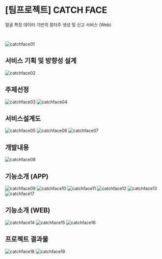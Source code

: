 # [팀프로젝트] CATCH FACE
얼굴 특징 데이터 기반의 몽타주 생성 및 신고 서비스 (Web)

<br>

![catchface01](./img/catchface_01.jpg)
<br>
## 서비스 기획 및 방향성 설계
![catchface02](./img/catchface_02.jpg)
<br>
## 주제선정
![catchface03](./img/catchface_03_주제선정01.jpg)
![catchface04](./img/catchface_04_주제선정02.jpg)
<br>
## 서비스설계도
![catchface05](./img/catchface_05.jpg)
![catchface06](./img/catchface_06_app.jpg)
![catchface07](./img/catchface_07_web.jpg)
<br>
## 개발내용
![catchface08](./img/catchface_08_개발내용.jpg)
<br>
## 기능소개 (APP)
![catchface09](./img/catchface_09.jpg)
![catchface10](./img/catchface_10.jpg)
![catchface11](./img/catchface_11.jpg)
![catchface12](./img/catchface_12.jpg)
![catchface13](./img/catchface_13.jpg)
![catchface17](./img/catchface_17.jpg)
<br>
## 기능소개 (WEB)
![catchface14](./img/catchface_14.jpg)
![catchface15](./img/catchface_15.jpg)
![catchface16](./img/catchface_16.jpg)
<br>
## 프로젝트 결과물
![catchface18](./img/catchface_18.jpg)
![catchface19](./img/catchface_19.jpg)
